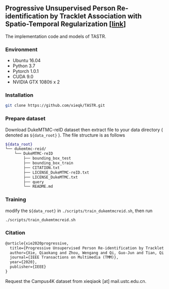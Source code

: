 ## Progressive Unsupervised Person Re-identification by Tracklet Association with Spatio-Temporal Regularization [[link](https://ieeexplore.ieee.org/abstract/document/9057713)]

The implementation code and models of TASTR.

### Environment

- Ubuntu 16.04
- Python 3.7
- Pytorch 1.0.1
- CUDA 9.0
- NVIDIA GTX 1080ti x 2

### Installation

```bash
git clone https://github.com/xieqk/TASTR.git
```

### Prepare dataset

Download DukeMTMC-reID dataset then extract file to your data directory ( denoted as `${data_root}` ). The file structure is as follows

```bash
${data_root}
└── dukemtmc-reid/
    └── DukeMTMC-reID
        ├── bounding_box_test
        ├── bounding_box_train
        ├── CITATION.txt
        ├── LICENSE_DukeMTMC-reID.txt
        ├── LICENSE_DukeMTMC.txt
        ├── query
        └── README.md
```

### Training
modify the `${data_root}` in `./scripts/train_dukemtmcreid.sh`, then run

```bash
./scripts/train_dukemtmcreid.sh
```

### Citation
```latex
@article{xie2020progressive,
  title={Progressive Unsupervised Person Re-identification by Tracklet Association with Spatio-Temporal Regularization},
  author={Xie, Qiaokang and Zhou, Wengang and Qi, Guo-Jun and Tian, Qi and Li, Houqiang},
  journal={IEEE Transactions on Multimedia (TMM)},
  year={2020},
  publisher={IEEE}
}
```



Request the Campus4K dataset from xieqiaok [at] mail.ustc.edu.cn. 